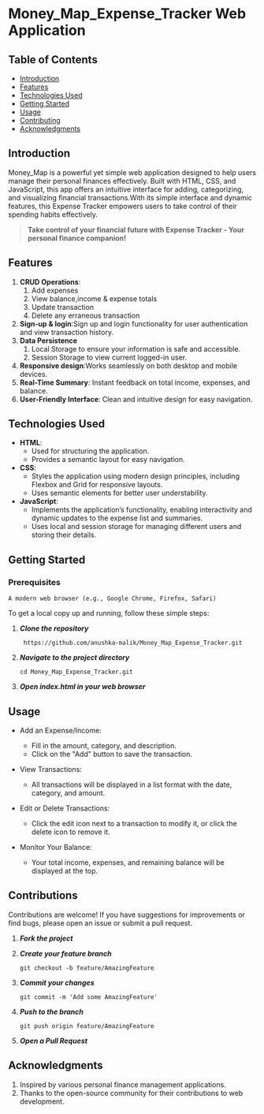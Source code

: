 # Money_Map_Expense_Tracker Web Application


## Table of Contents

- [Introduction](#introduction)
- [Features](#features)
- [Technologies Used](#technologies-used)
- [Getting Started](#getting-started)
- [Usage](#usage)
- [Contributing](#contributing)
- [Acknowledgments](#acknowledgments)

## Introduction
Money_Map is a powerful yet simple web application designed to help users manage their personal finances effectively. Built with HTML, CSS, and JavaScript, this app offers an intuitive interface for adding, categorizing, and visualizing financial transactions.With its simple interface and dynamic features, this Expense Tracker empowers users to take control of their spending habits effectively.

 > **Take control of your financial future with Expense Tracker - Your personal finance companion!**

## Features
1. **CRUD Operations**:
   1.  Add expenses
   2.  View balance,income & expense totals
   3.  Update transaction
   4.  Delete any erraneous transaction
2. **Sign-up & login**:Sign up and login functionality for user authentication and view transaction history.
3. **Data Persistence**
    1. Local Storage to ensure your information is safe and accessible.
    2. Session Storage to view current logged-in user.
4. **Responsive design**:Works seamlessly on both desktop and mobile devices.
5. **Real-Time Summary**: Instant feedback on total income, expenses, and balance.
6. **User-Friendly Interface**: Clean and intuitive design for easy navigation.

## Technologies Used
- **HTML**:
   *  Used for structuring the application.
   *   Provides a semantic layout for easy navigation.
- **CSS**:
   *  Styles the application using modern design principles, including Flexbox and Grid for responsive layouts.
   *  Uses semantic elements for better user understability.
- **JavaScript**:
   * Implements the application’s functionality, enabling interactivity and dynamic updates 
      to the expense list and summaries.
   * Uses local and session storage for managing different users and storing their details.

## Getting Started

### Prerequisites
```
A modern web browser (e.g., Google Chrome, Firefox, Safari)
```

To get a local copy up and running, follow these simple steps:

1. ***Clone the repository***
   ```
    https://github.com/anushka-malik/Money_Map_Expense_Tracker.git
   ```
2. ***Navigate to the project directory***
    ```
    cd Money_Map_Expense_Tracker.git
    ```
3. ***Open index.html in your web browser***

## Usage
- Add an Expense/Income:
   * Fill in the amount, category, and description.
   * Click on the "Add" button to save the transaction.

- View Transactions:
   * All transactions will be displayed in a list format with the date, category, and amount.

- Edit or Delete Transactions:
   *  Click the edit icon next to a transaction to modify it, or click the delete icon to 
      remove it.
- Monitor Your Balance:
   *  Your total income, expenses, and remaining balance will be displayed at the top.


## Contributions
Contributions are welcome! If you have suggestions for improvements or find bugs, please open an issue or submit a pull request.

1. ***Fork the project***
 
2. ***Create your feature branch***
   ```
   git checkout -b feature/AmazingFeature
   ```
3. ***Commit your changes***
   ```
   git commit -m 'Add some AmazingFeature'
   ```
4. ***Push to the branch***
    ```
    git push origin feature/AmazingFeature
    ```
5. ***Open a Pull Request***

## Acknowledgments
1. Inspired by various personal finance management applications.
2. Thanks to the open-source community for their contributions to web development. 




